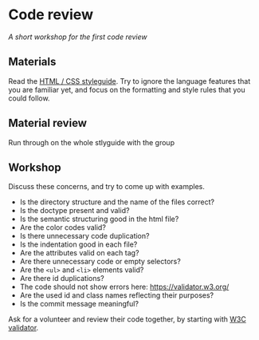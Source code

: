 # Code review
*A short workshop for the first code review*

## Materials
Read the [HTML / CSS styleguide](../../styleguide/html-css.md).
Try to ignore the language features that you are familiar yet, and focus on
the formatting and style rules that you could follow.

## Material review
Run through on the whole stlyguide with the group

## Workshop
Discuss these concerns, and try to come up with examples.

 - Is the directory structure and the name of the files correct?
 - Is the doctype present and valid?
 - Is the semantic structuring good in the html file?
 - Are the color codes valid?
 - Is there unnecessary code duplication?
 - Is the indentation good in each file?
 - Are the attributes valid on each tag?
 - Are there unnecessary code or empty selectors?
 - Are the `<ul>` and `<li>` elements valid?
 - Are there id duplications?
 - The code should not show errors here: https://validator.w3.org/
 - Are the used id and class names reflecting their purposes?
 - Is the commit message meaningful?


Ask for a volunteer and review their code together, by starting with [W3C validator](https://validator.w3.org/).